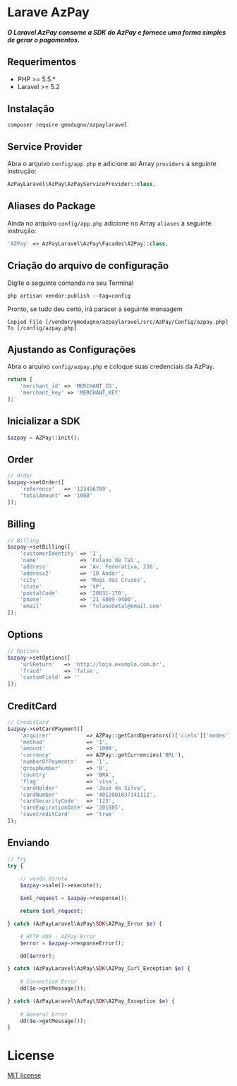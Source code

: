 # Larave AzPay
##### O Laravel AzPay consome a SDK do AzPay e fornece uma forma simples de gerar o pagamentos.

## Requerimentos
* PHP >= 5.5.*
* Laravel >= 5.2

## Instalação 
``` composer require gmodugno/azpaylaravel ```

## Service Provider
Abra o arquivo `config/app.php` e adicione ao Array `providers` a seguinte instrução:
```php
AzPayLaravel\AzPay\AzPayServiceProvider::class, 
```

## Aliases do Package
Ainda no arquivo `config/app.php` adicione no Array `aliases` a seguinte instrução:

```php 
'AZPay' => AzPayLaravel\AzPay\Facades\AZPay::class, 
```

## Criação do arquivo de configuração
Digite o seguinte comando no seu Terminal

``` php artisan vendor:publish --tag=config ```

Pronto, se tudo deu certo, irá paracer a seguinte mensagem

``` Copied File [/vendor/gmodugno/azpaylaravel/src/AzPay/Config/azpay.php] To [/config/azpay.php] ```

## Ajustando as Configurações
Abra o arquivo `config/azpay.php` e coloque suas credenciais da AzPay.
``` php
return [
	'merchant_id' => 'MERCHANT_ID',
	'merchant_key' => 'MERCHANT_KEY'
];
```

## Inicializar a SDK
``` php 
$azpay = AZPay::init();
```

## Order
``` php
// Order
$azpay->setOrder([
	'reference'   => '123456789',
	'totalAmount' => '1000'
]);
```

## Billing
``` php
// Billing
$azpay->setBilling([
	'customerIdentity' => '1',
    'name'             => 'Fulano de Tal',
    'address'          => 'Av. Federativa, 230',
    'address2'         => '10 Andar',
    'city'             => 'Mogi das Cruzes',
    'state'            => 'SP',
    'postalCode'       => '20031-170',
    'phone'            => '21 4009-9400',
    'email'            => 'fulanodetal@email.com'
]);
```

## Options
``` php
// Options
$azpay->setOptions([
	'urlReturn'   => 'http://loja.exemplo.com.br',
	'fraud'       => 'false',
	'customField' => ''
]);
```

## CreditCard
``` php
// CreditCard
$azpay->setCardPayment([
	'acquirer'           => AZPay::getCardOperators()['cielo']['modes']['store']['code'],
	'method'             => '1',
	'amount'             => '1000',
	'currency'           => AZPay::getCurrencies('BRL'),
	'numberOfPayments'   => '1',
	'groupNumber'        => '0',
	'country'            => 'BRA',
	'flag'               => 'visa',
	'cardHolder'         => 'José da Silva',
	'cardNumber'         => '4012001037141112',
	'cardSecurityCode'   => '123',
	'cardExpirationDate' => '201805',
	'saveCreditCard'     => 'true'
]);
```
## Enviando 
``` php
// Try
try {
	
	// venda direta
	$azpay->sale()->execute();

	$xml_request = $azpay->response();

	return $xml_request;

} catch (AzPayLaravel\AzPay\SDK\AZPay_Error $e) {

    # HTTP 409 - AZPay Error
    $error = $azpay->responseError();   

    dd($error);

} catch (AzPayLaravel\AzPay\SDK\AZPay_Curl_Exception $e) {
    
    # Connection Error
    dd($e->getMessage());

} catch (AzPayLaravel\AzPay\SDK\AZPay_Exception $e) {
	
    # General Error
    dd($e->getMessage());
}
```

# License
[MIT license](https://opensource.org/licenses/MIT)